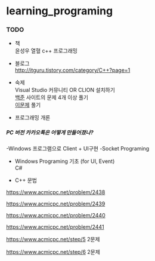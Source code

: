 # learning_programing

### TODO
* 책   
윤성우 열혈 c++ 프로그래밍  
* 블로그  
http://itguru.tistory.com/category/C++?page=1  
* 숙제  
Visual Studio 커뮤니티 OR CLION 설치하기  
[백준](https://www.acmicpc.net/step/1) 사이트의 문제 4개 이상 풀기  
[이문제](https://www.acmicpc.net/problem/2741) 풀기  


* 프로그래밍 개론  
##### PC 버전 카카오톡은 어떻게 만들어졌나?
-Windows 프로그램으로 Client + UI구현
-Socket Programing

* Windows Programing 기초 (for UI, Event)  
C#

* C++ 문법  

https://www.acmicpc.net/problem/2438  

https://www.acmicpc.net/problem/2439  

https://www.acmicpc.net/problem/2440  

https://www.acmicpc.net/problem/2441  

https://www.acmicpc.net/step/5  2문제  

https://www.acmicpc.net/step/6  2문제  


